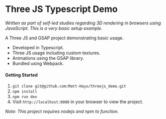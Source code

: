 # Three JS Typescript Demo
_Written as part of self-led studies regarding 3D rendering in browsers using JavaScript. This is a very basic setup example._

A Three JS and GSAP project demonstrating basic usage.

- Developed in Typescript.
- Three JS usage including custom textures.
- Animations using the GSAP library.
- Bundled using Webpack.

#### Getting Started

1. `git clone git@github.com:Matt-Hays/threejs_demo.git`
2. `npm install`
3. `npm run dev`
4. Visit `http://localhost:8080` in your browser to view the project.

*Note: This project requires nodejs and npm to function.*
